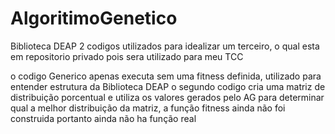 
# AlgoritimoGenetico
Biblioteca DEAP
2 codigos utilizados para idealizar um terceiro, o qual esta em repositorio privado pois sera utilizado para meu TCC

o codigo Generico apenas executa sem uma fitness definida, utilizado para entender estrutura da Biblioteca DEAP
o segundo codigo cria uma matriz de distribuição porcentual e utiliza os valores gerados pelo AG para determinar qual a melhor distribuição da matriz, a função fitness ainda não foi construida portanto ainda não ha função real
